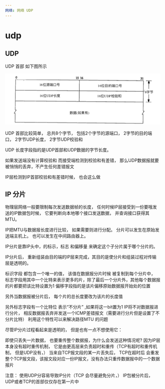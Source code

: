 ```yaml
---
网络: 网络 UDP
---
```


# udp

## UDP

UDP 首部 如下图所示

![](../../.gitbook/assets/udp.png)

UDP 首部比较简单， 总共8个字节， 包括2个字节的源端口， 2字节的目的端口， 2字节UDP长度， 2字节UDP校验和

UDP 长度字段指的是UDP首部和UDP数据的字节长度。

如果发送端没有计算校验和 而接受端检测到校验和有差错， 那么UDP数据报就要被悄悄的丢弃，不产生任何差错报文

IP层检测到IP首部校验和有差错时候， 也会这么做

## IP 分片

物理层网络一般要限制每次发送数据帧的长度， 任何时候IP层接受到一份要哦发送的IP数据包时候， 它要判断向本地哪个接口发送数据， 并查询接口获得其MTU。

IP把MTU与数据报长度进行比较， 如果需要则进行分配。 分片可以发生在原始发送端主机上。 也可以发生在中间路由器上。

IP分片是靠IP头中，的标示，标志 和偏移量 来确定这个子分片属于哪个分片的。

IP分片后， 重新组装由目的端的IP层来完成，其目的是使分片和组装过程对传输层是透明的。

标识字段 都包含一个唯一的值， 该值在数据报分片时候 被复制到每个分片中， 标志字段用其中一个比特来表示更多的片，除了最后一个分片外，其他每个数据报的片都要把该比特设置为1 偏移字段指的是该片偏移原始数据报开始处的位置

另外当数据报被分片后， 每个片的总长度要改为该片的长度值

另外标志字段有一个比特位 表示“不分片” ,如果将这一bit置为1 IP将不对数据报进行分片， 相反数据报丢弃并发送一个ICMP差错报文（需要进行分片但是设置了不分片比特） 利用这个特性可以来解决路径MTU 的问题

尽管IP分片过程看起来是透明的， 但是也有一点不想使用它：

即使只丢失一片数据， 也要重传整个数据报，为什么会发送这种情况呢? 因为IP层本身没有超时重传机制， 它是由更高层来负责超时和重传（TCP有超时和重传机制， 但是UDP没有，） 当来自TCP报文段的某一片丢失后， TCP在超时后 会重发整个TCP报文段，该报文段对应一份IP报文，没有办法只重传数据报中的一个数据报片

注意： 使用UDP分容易导致IP分片（TCP 会尽量避免分片，） IP包被分片后， UDP或者TCP的首部仅仅存在第一片中

